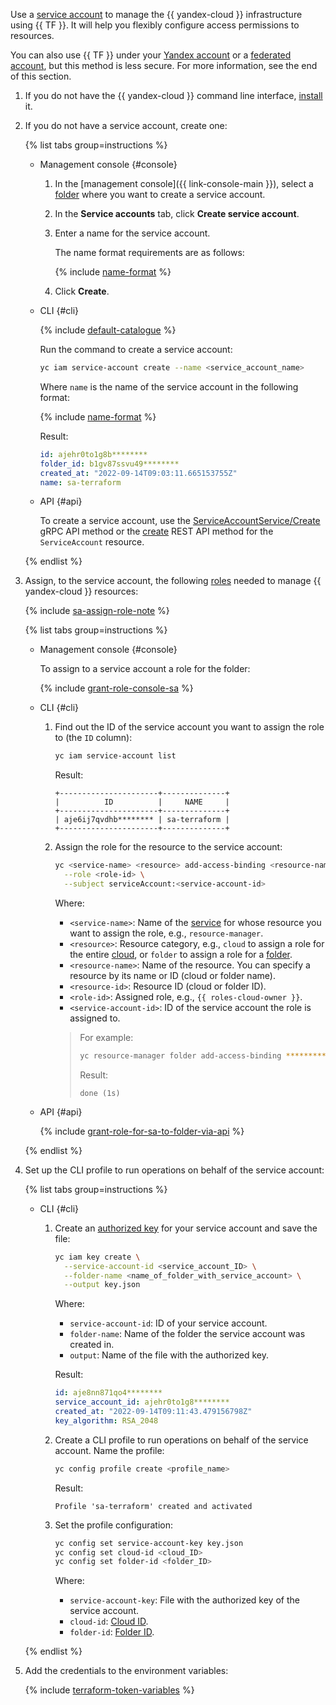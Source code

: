 Use a [service account](../../iam/concepts/users/service-accounts.md) to manage the {{ yandex-cloud }} infrastructure using {{ TF }}. It will help you flexibly configure access permissions to resources.

You can also use {{ TF }} under your [Yandex account](../../iam/concepts/index.md#passport) or a [federated account](../../iam/concepts/index.md#saml-federation), but this method is less secure. For more information, see the end of this section.
1. If you do not have the {{ yandex-cloud }} command line interface, [install](../../cli/quickstart.md#install) it.
1. If you do not have a service account, create one:

   {% list tabs group=instructions %}

   - Management console {#console}

      1. In the [management console]({{ link-console-main }}), select a [folder](../../resource-manager/concepts/resources-hierarchy.md#folder) where you want to create a service account.
      1. In the **Service accounts** tab, click **Create service account**.
      1. Enter a name for the service account.

         The name format requirements are as follows:

         {% include [name-format](../../_includes/name-format.md) %}

      1. Click **Create**.

   - CLI {#cli}

      {% include [default-catalogue](../../_includes/default-catalogue.md) %}

      Run the command to create a service account:

      ```bash
      yc iam service-account create --name <service_account_name>
      ```

      Where `name` is the name of the service account in the following format:

      {% include [name-format](../../_includes/name-format.md) %}

      Result:

      ```yaml
      id: ajehr0to1g8b********
      folder_id: b1gv87ssvu49********
      created_at: "2022-09-14T09:03:11.665153755Z"
      name: sa-terraform
      ```

   - API {#api}

      To create a service account, use the [ServiceAccountService/Create](../../iam/api-ref/grpc/service_account_service.md#Create) gRPC API method or the [create](../../iam/api-ref/ServiceAccount/create.md) REST API method for the `ServiceAccount` resource.

   {% endlist %}

1. Assign, to the service account, the following [roles](../../iam/concepts/access-control/roles.md) needed to manage {{ yandex-cloud }} resources:

   {% include [sa-assign-role-note](../../_includes/sa-assign-role-note.md) %}

   {% list tabs group=instructions %}

   - Management console {#console}

      To assign to a service account a role for the folder:

      {% include [grant-role-console-sa](../../_includes/grant-role-console-sa.md) %}

   - CLI {#cli}

      1. Find out the ID of the service account you want to assign the role to (the `ID` column):

         ```bash
         yc iam service-account list
         ```

         Result:

         ```text
         +----------------------+--------------+
         |          ID          |     NAME     |
         +----------------------+--------------+
         | aje6ij7qvdhb******** | sa-terraform |
         +----------------------+--------------+
         ```

      1. Assign the role for the resource to the service account:

         ```bash
         yc <service-name> <resource> add-access-binding <resource-name>|<resource-id> \
           --role <role-id> \
           --subject serviceAccount:<service-account-id>
         ```

         Where:
         * `<service-name>`: Name of the [service](../../cli/cli-ref/index.md#service-manage) for whose resource you want to assign the role, e.g., `resource-manager`.
         * `<resource>`: Resource category, e.g., `cloud` to assign a role for the entire [cloud](../../resource-manager/concepts/resources-hierarchy.md#cloud), or `folder` to assign a role for a [folder](../../resource-manager/concepts/resources-hierarchy.md#folder).
         * `<resource-name>`: Name of the resource. You can specify a resource by its name or ID (cloud or folder name).
         * `<resource-id>`: Resource ID (cloud or folder ID).
         * `<role-id>`: Assigned role, e.g., `{{ roles-cloud-owner }}`.
         * `<service-account-id>`: ID of the service account the role is assigned to.

         >For example:
         >
         >```bash
         >yc resource-manager folder add-access-binding **********9n9hi2qu --role editor --subject serviceAccount:**********qhi2qu
         >```
         >
         >Result:
         >
         >```text
         >done (1s)
         >```

   - API {#api}

      {% include [grant-role-for-sa-to-folder-via-api](../../_includes/iam/grant-role-for-sa-to-folder-via-api.md) %}

   {% endlist %}

1. Set up the CLI profile to run operations on behalf of the service account:

   {% list tabs group=instructions %}

   - CLI {#cli}

      1. Create an [authorized key](../../iam/concepts/authorization/key.md) for your service account and save the file:

         ```bash
         yc iam key create \
           --service-account-id <service_account_ID> \
           --folder-name <name_of_folder_with_service_account> \
           --output key.json
         ```

         Where:
         * `service-account-id`: ID of your service account.
         * `folder-name`: Name of the folder the service account was created in.
         * `output`: Name of the file with the authorized key.

         Result:

         ```yaml
         id: aje8nn871qo4********
         service_account_id: ajehr0to1g8********
         created_at: "2022-09-14T09:11:43.479156798Z"
         key_algorithm: RSA_2048
         ```

      1. Create a CLI profile to run operations on behalf of the service account. Name the profile:

         ```bash
         yc config profile create <profile_name>
         ```

         Result:

         ```text
         Profile 'sa-terraform' created and activated
         ```

      1. Set the profile configuration:

         ```bash
         yc config set service-account-key key.json
         yc config set cloud-id <cloud_ID>
         yc config set folder-id <folder_ID>
         ```

         Where:
         * `service-account-key`: File with the authorized key of the service account.
         * `cloud-id`: [Cloud ID](../../resource-manager/operations/cloud/get-id.md).
         * `folder-id`: [Folder ID](../../resource-manager/operations/folder/get-id.md).

   {% endlist %}

1. Add the credentials to the environment variables:

   {% include [terraform-token-variables](../../_includes/terraform-token-variables.md) %}